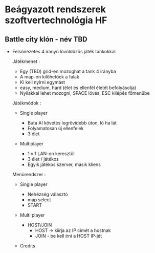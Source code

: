 # Beágyazott rendszerek szoftvertechnológia HF
## Battle city klón - név TBD

* Felsőnézetes 4 irányú lövöldözős játék tankokkal

	Játékmenet :
	- Egy (TBD) grid-en mozoghat a tank 4 irányba
	- A map-on kilőhetőek a falak
	- Ki kell nyírni egymást
	- easy, medium, hard (élet és ellenfél életét befolyásolja)
	- Nyilakkal lehet mozogni, SPACE lövés, ESC kilépés főmenübe

	Játékmódok :
    - Single player	
    	- Buta AI követés legrövidebb úton, lő ha lát
		- Folyamatosan új ellenfelek
		- 3 élet

	- Multiplayer
		- 1 v 1 LAN-on keresztül
		- 3 élet / játékos
		- Egyik játékos szerver, másik kliens

	Menürendszer :
	- Single player
		- Nehézség választó
		- map select
		- START

	- Multi player
		- HOST/JOIN
			- HOST -> kiírja az IP cimét a hostnak
			- JOIN - be kell írni a HOST IP-jét
	- Credits


